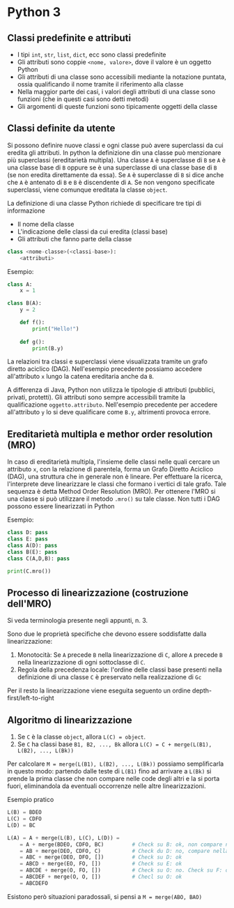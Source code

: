 # Python 3

## Classi predefinite e attributi
- I tipi `int`, `str`, `list`, `dict`, ecc sono classi predefinite
- Gli attributi sono coppie `<nome, valore>`, dove il valore è un oggetto Python
- Gli attributi di una classe sono accessibili mediante la notazione puntata, ossia qualificando il nome tramite il riferimento alla classe
- Nella maggior parte dei casi, i valori degli attributi di una classe sono funzioni (che in questi casi sono detti metodi)
- Gli argomenti di queste funzioni sono tipicamente oggetti della classe

## Classi definite da utente
Si possono definire nuove classi e ogni classe può avere superclassi da cui eredita gli attributi. In python la definizione din una classe può menzionare più superclassi (ereditarietà multipla). Una classe `A` è superclasse di `B` se `A` è una classe base di `B` oppure se è una superclasse di una classe base di `B` (se non eredita direttamente da essa). Se `A` è superclasse di `B` si dice anche che `A` è antenato di `B` e `B` è discendente di `A`. Se non vengono specificate superclassi, viene comunque ereditata la classe `object`.

La definizione di una classe Python richiede di specificare tre tipi di informazione
- Il nome della classe
- L'indicazione delle classi da cui eredita (classi base)
- Gli attributi che fanno parte della classe

```py
class <nome-classe>(<classi-base>):
    <attributi>
```

Esempio:
```py
class A:
    x = 1  

class B(A):
    y = 2

    def f():
        print("Hello!")
        
    def g():
        print(B.y)
```

La relazioni tra classi e superclassi viene visualizzata tramite un grafo diretto aciclico (DAG). Nell'esempio precedente possiamo accedere all'attributo `x` lungo la catena ereditaria anche da `B`.

A differenza di Java, Python non utilizza le tipologie di attributi (pubblici, privati, protetti). Gli attributi sono sempre accessibili tramite la qualificazione `oggetto.attributo`. Nell'esempio precedente per accedere all'attributo `y` lo si deve qualificare come `B.y`, altrimenti provoca errore.

## Ereditarietà multipla e methor order resolution (MRO)
In caso di ereditarietà multipla, l'insieme delle classi nelle quali cercare un attributo `x`, con la relazione di parentela, forma un Grafo Diretto Aciclico (DAG), una struttura che in generale non è lineare. Per effettuare la ricerca, l'interprete deve linearizzare le classi che formano i vertici di tale grafo. Tale sequenza è detta Method Order Resolution (MRO). Per ottenere l'MRO si una classe si può utilizzare il metodo `.mro()` su tale classe. Non tutti i DAG possono essere linearizzati in Python

Esempio:
```py
class D: pass
class E: pass
class A(D): pass
class B(E): pass
class C(A,D,B): pass

print(C.mro())
```

## Processo di linearizzazione (costruzione dell'MRO)
Si veda terminologia presente negli appunti, n. 3.

Sono due le proprietà specifiche che devono essere soddisfatte dalla linearizzazione:
1. Monotocità: Se `A` precede `B` nella linearizzazione di `C`, allore `A` precede `B` nella linearizzazione di ogni sottoclasse di `C`.
2. Regola della precedenza locale: l'ordine delle classi base presenti nella definizione di una classe `C` è preservato nella realizzazione di `Gc`

Per il resto la linearizzazione viene eseguita seguento un ordine depth-first/left-to-right

## Algoritmo di linearizzazione
1. Se `C` è la classe `object`, allora `L(C) = object`.
2. Se `C` ha classi base `B1, B2, ..., Bk` allora `L(C) = C + merge(L(B1), L(B2), ..., L(Bk))`

Per calcolare `M = merge(L(B1), L(B2), ..., L(Bk))` possiamo semplificarla in questo modo: partendo dalle teste di `L(B1)` fino ad arrivare a `L(Bk)` si prende la prima classe che non compare nelle code degli altri e la si porta fuori, eliminandola da eventuali occorrenze nelle altre linearizzazioni.

Esempio pratico
```py
L(B) = BDEO
L(C) = CDFO 
L(D) = BC

L(A) = A + merge(L(B), L(C), L(D)) =
    = A + merge(BDEO, CDFO, BC)         # Check su B: ok, non compare nelle code di L(C) e L(D)
    = AB + merge(DEO, CDFO, C)          # Check du D: no, compare nella coda di L(C). Check su C: ok
    = ABC + merge(DEO, DFO, [])         # Check su D: ok
    = ABCD + merge(EO, FO, [])          # Check su E: ok
    = ABCDE + merge(O, FO, [])          # Check su O: no. Check su F: ok
    = ABCDEF + merge(O, O, [])          # Checl su O: ok
    = ABCDEFO
```

Esistono però situazioni paradossali, si pensi a `M = merge(ABO, BAO)`